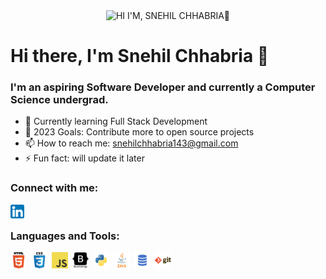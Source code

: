 <div align="center">
	<img src="https://github.com/snehilchhabria/snehilchhabria/intro.svg" alt="HI I'M, SNEHIL CHHABRIA👋">
</div>

# Hi there, I'm Snehil Chhabria 👋

### I'm an aspiring Software Developer and currently a Computer Science undergrad.


- 🌱 Currently learning Full Stack Development
- 🥅 2023 Goals: Contribute more to open source projects 
- 📫 How to reach me: snehilchhabria143@gmail.com
- ⚡ Fun fact: will update it later

### Connect with me:

[<img align="left" alt="LinkedIn" width="22px" src="./linkedin.png" />][linkedin]

<br />

### Languages and Tools:

<img align="left" alt="HTML5" width="26px" style="margin-right: 7px;" src="https://raw.githubusercontent.com/github/explore/80688e429a7d4ef2fca1e82350fe8e3517d3494d/topics/html/html.png" />
<img align="left" alt="CSS3" width="26px" style="margin-right: 7px;" src="https://raw.githubusercontent.com/github/explore/80688e429a7d4ef2fca1e82350fe8e3517d3494d/topics/css/css.png" />
<img align="left" alt="JavaScript" width="26px" style="margin-right: 7px;" src="https://raw.githubusercontent.com/github/explore/80688e429a7d4ef2fca1e82350fe8e3517d3494d/topics/javascript/javascript.png" />
<img align="left" alt="Bootstrap" width="26px" style="margin-right: 7px;"src="https://raw.githubusercontent.com/devicons/devicon/master/icons/bootstrap/bootstrap-plain-wordmark.svg" />
<img align="left" alt="Java" width="26px" style="margin-right: 7px;" src="https://raw.githubusercontent.com/github/explore/80688e429a7d4ef2fca1e82350fe8e3517d3494d/topics/python/python.png" />
<img align="left" alt="Python" width="26px" style="margin-right: 7px;" src="https://raw.githubusercontent.com/github/explore/80688e429a7d4ef2fca1e82350fe8e3517d3494d/topics/java/java.png" />
<img align="left" alt="SQL" width="26px" style="margin-right: 7px;" src="https://raw.githubusercontent.com/github/explore/80688e429a7d4ef2fca1e82350fe8e3517d3494d/topics/sql/sql.png" />
<img align="left" alt="Git" width="26px" style="margin-right: 7px;" src="https://raw.githubusercontent.com/github/explore/80688e429a7d4ef2fca1e82350fe8e3517d3494d/topics/git/git.png" />

<br />
<br />

[linkedin]: https://www.linkedin.com/in/snehilchhabria/
